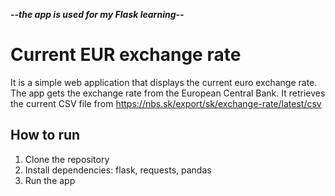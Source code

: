 ***--the app is used for my Flask learning--***

# Current EUR exchange rate

It is a simple web application that displays the current euro exchange rate. The app gets the exchange rate from the European Central Bank. It retrieves the current CSV file from https://nbs.sk/export/sk/exchange-rate/latest/csv

## How to run
1. Clone the repository
2. Install dependencies: flask, requests, pandas
3. Run the app


